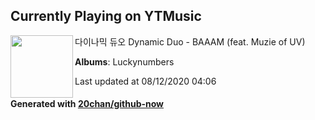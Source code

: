 ## Currently Playing on YTMusic

[<img align="left" width="100" src="https://lh3.googleusercontent.com/eKlAz0p1-gflMkyK_PgOokRyvd781Esw1hwMx4Zfw99G2S2xivJDIq8bxo44r6tnV1E7B0ZFOqhgCrk">](https://music.youtube.com/channel/UC0RmG5tT5r05BDBlW55i-pA)

다이나믹 듀오 Dynamic Duo - BAAAM (feat. Muzie of UV)

**Albums**: Luckynumbers

Last updated at 08/12/2020 04:06

#### Generated with [20chan/github-now](https://github.com/20chan/github-now)


<!--
**20chan/20chan** is a ✨ _special_ ✨ repository because its `README.md` (this file) appears on your GitHub profile.

Here are some ideas to get you started:

- 🔭 I’m currently working on ...
- 🌱 I’m currently learning ...
- 👯 I’m looking to collaborate on ...
- 🤔 I’m looking for help with ...
- 💬 Ask me about ...
- 📫 How to reach me: ...
- 😄 Pronouns: ...
- ⚡ Fun fact: ...
-->
